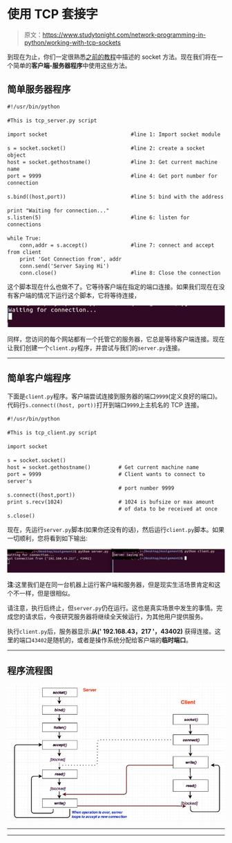# 使用 TCP 套接字

> 原文：<https://www.studytonight.com/network-programming-in-python/working-with-tcp-sockets>

到现在为止，你们一定很熟悉[之前的教程](socket-methods)中描述的 socket 方法。现在我们将在一个简单的**客户端-服务器程序**中使用这些方法。

## 简单服务器程序

```
#!/usr/bin/python

#This is tcp_server.py script

import socket			                #line 1: Import socket module

s = socket.socket()		                #line 2: create a socket object
host = socket.gethostname()	            #line 3: Get current machine name
port = 9999			                    #line 4: Get port number for connection

s.bind((host,port))		                #line 5: bind with the address

print "Waiting for connection..."	
s.listen(5)			                    #line 6: listen for connections

while True:
	conn,addr = s.accept()	            #line 7: connect and accept from client
	print 'Got Connection from', addr
	conn.send('Server Saying Hi')
	conn.close()		                #line 8: Close the connection
```

这个脚本现在什么也做不了。它等待客户端在指定的端口连接。如果我们现在在没有客户端的情况下运行这个脚本，它将等待连接，

![Simple Server Program waiting for client socket](img/5baaaf9afe5b8efd116ee1cb8a411a09.png)

同样，您访问的每个网站都有一个托管它的服务器，它总是等待客户端连接。现在让我们创建一个`client.py`程序，并尝试与我们的`server.py`连接。

* * *

## 简单客户端程序

下面是`client.py`程序。客户端尝试连接到服务器的端口`9999`(定义良好的端口)。代码行`s.connect((host, port))`打开到端口`9999`上主机名的 TCP 连接。

```
#!/usr/bin/python

#This is tcp_client.py script

import socket			

s = socket.socket()		
host = socket.gethostname()	        # Get current machine name
port = 9999			                # Client wants to connect to server's
				                    # port number 9999
s.connect((host,port))
print s.recv(1024)		            # 1024 is bufsize or max amount 
				                    # of data to be received at once
s.close()
```

现在，先运行`server.py`脚本(如果你还没有的话)，然后运行`client.py`脚本。如果一切顺利，您将看到如下输出:

![Simple client Server Program using socket programming in python](img/5cead4c796736e299255b835651737b5.png)

**注**:这里我们是在同一台机器上运行客户端和服务器，但是现实生活场景肯定和这个不一样，但是很相似。

请注意，执行后终止，但`server.py`仍在运行。这也是真实场景中发生的事情。完成您的请求后，今夜研究服务器将继续全天候运行，为其他用户提供服务。

执行`client.py`后，服务器显示:**从(' 192.168.43，217 '，43402)** 获得连接。这里的端口`43402`是随机的，或者是操作系统分配给客户端的**临时端口**。

* * *

## 程序流程图

![flow diagram for Simple client Server Program using socket programming](img/fcc5275ed9b243508a86232c69280d3b.png)

* * *

* * *